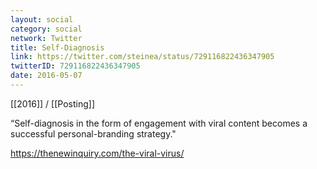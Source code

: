 ```yaml
---
layout: social
category: social
network: Twitter
title: Self-Diagnosis
link: https://twitter.com/steinea/status/729116822436347905
twitterID: 729116822436347905
date: 2016-05-07
---
```


[[2016]] / [[Posting]]

“Self-diagnosis in the form of engagement with viral content becomes a successful personal-branding strategy."

<https://thenewinquiry.com/the-viral-virus/>
